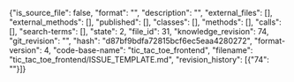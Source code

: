 {"is_source_file": false, "format": "", "description": "", "external_files": [], "external_methods": [], "published": [], "classes": [], "methods": [], "calls": [], "search-terms": [], "state": 2, "file_id": 31, "knowledge_revision": 74, "git_revision": "", "hash": "d87bf9bdfa72815bcf6ec5eaa4280272", "format-version": 4, "code-base-name": "tic_tac_toe_frontend", "filename": "tic_tac_toe_frontend/ISSUE_TEMPLATE.md", "revision_history": [{"74": ""}]}